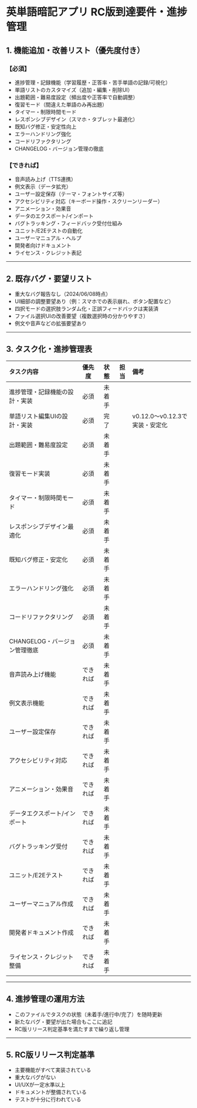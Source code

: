 # 英単語暗記アプリ RC版到達要件・進捗管理

## 1. 機能追加・改善リスト（優先度付き）

### 【必須】
- 進捗管理・記録機能（学習履歴・正答率・苦手単語の記録/可視化）
- 単語リストのカスタマイズ（追加・編集・削除UI）
- 出題範囲・難易度設定（頻出度や正答率で自動調整）
- 復習モード（間違えた単語のみ再出題）
- タイマー・制限時間モード
- レスポンシブデザイン（スマホ・タブレット最適化）
- 既知バグ修正・安定性向上
- エラーハンドリング強化
- コードリファクタリング
- CHANGELOG・バージョン管理の徹底

### 【できれば】
- 音声読み上げ（TTS連携）
- 例文表示（データ拡充）
- ユーザー設定保存（テーマ・フォントサイズ等）
- アクセシビリティ対応（キーボード操作・スクリーンリーダー）
- アニメーション・効果音
- データのエクスポート/インポート
- バグトラッキング・フィードバック受付仕組み
- ユニット/E2Eテストの自動化
- ユーザーマニュアル・ヘルプ
- 開発者向けドキュメント
- ライセンス・クレジット表記

---

## 2. 既存バグ・要望リスト

- 重大なバグ報告なし（2024/06/08時点）
- UI細部の調整要望あり（例：スマホでの表示崩れ、ボタン配置など）
- 四択モードの選択肢ランダム化・正誤フィードバックは実装済
- ファイル選択UIの改善要望（複数選択時の分かりやすさ）
- 例文や音声などの拡張要望あり

---

## 3. タスク化・進捗管理表

| タスク内容 | 優先度 | 状態 | 担当 | 備考 |
|:---|:---:|:---:|:---:|:---|
| 進捗管理・記録機能の設計・実装 | 必須 | 未着手 |  |  |
| 単語リスト編集UIの設計・実装 | 必須 | 完了 |  | v0.12.0〜v0.12.3で実装・安定化 |
| 出題範囲・難易度設定 | 必須 | 未着手 |  |  |
| 復習モード実装 | 必須 | 未着手 |  |  |
| タイマー・制限時間モード | 必須 | 未着手 |  |  |
| レスポンシブデザイン最適化 | 必須 | 未着手 |  |  |
| 既知バグ修正・安定化 | 必須 | 未着手 |  |  |
| エラーハンドリング強化 | 必須 | 未着手 |  |  |
| コードリファクタリング | 必須 | 未着手 |  |  |
| CHANGELOG・バージョン管理徹底 | 必須 | 未着手 |  |  |
| 音声読み上げ機能 | できれば | 未着手 |  |  |
| 例文表示機能 | できれば | 未着手 |  |  |
| ユーザー設定保存 | できれば | 未着手 |  |  |
| アクセシビリティ対応 | できれば | 未着手 |  |  |
| アニメーション・効果音 | できれば | 未着手 |  |  |
| データエクスポート/インポート | できれば | 未着手 |  |  |
| バグトラッキング受付 | できれば | 未着手 |  |  |
| ユニット/E2Eテスト | できれば | 未着手 |  |  |
| ユーザーマニュアル作成 | できれば | 未着手 |  |  |
| 開発者ドキュメント作成 | できれば | 未着手 |  |  |
| ライセンス・クレジット整備 | できれば | 未着手 |  |  |

---

## 4. 進捗管理の運用方法
- このファイルでタスクの状態（未着手/進行中/完了）を随時更新
- 新たなバグ・要望が出た場合もここに追記
- RC版リリース判定基準を満たすまで繰り返し管理

---

## 5. RC版リリース判定基準
- 主要機能がすべて実装されている
- 重大なバグがない
- UI/UXが一定水準以上
- ドキュメントが整備されている
- テストが十分に行われている 